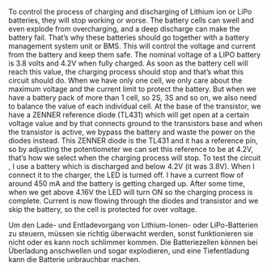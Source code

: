 To control the process of charging and discharging of Lithium ion or LiPo batteries, they will stop working or worse. The battery cells can swell and even explode from overcharging, and a deep discharge can make the battery fail. That’s why these batteries should go together with a battery management system unit or BMS. This will control the voltage and current from the battery and keep them safe. The nominal voltage of a LIPO battery is 3.8 volts and 4.2V when fully charged. As soon as the battery cell will reach this value, the charging process should stop and that’s what this circuit should do. When we have only one cell, we only care about the maximum voltage and the current limit to protect the battery. But when we have a battery pack of more than 1 cell, so 2S, 3S and so on, we also need to balance the value of each individual cell.  At the base of the transistor, we have a ZENNER reference diode (TL431) which will get open at a certain voltage value and by that connects ground to the transistors base and when the transistor is active, we bypass the battery and waste the power on the diodes instead. This ZENNER diode is the TL431 and it has a reference pin, so by adjusting the potentiometer we can set this reference to be at 4.2V, that’s how we select when the charging process will stop. To test the circuit , I  use a battery which is discharged and below 4.2V (it was 3.8V). When I connect it to the charger, the LED is turned off. I have a current flow of around 450 mA and the battery is getting charged up. After some time, when we get above 4.16V the LED will turn ON so the charging process is complete. Current is now flowing through the diodes and transistor and we skip the battery, so the cell is protected for over voltage.

Um den Lade- und Entladevorgang von Lithium-Ionen- oder LiPo-Batterien zu steuern, müssen sie richtig überwacht werden, sonst funktionieren sie nicht oder es kann noch schlimmer kommen.  Die Batteriezellen können bei Überladung anschwellen und sogar explodieren, und eine Tiefentladung kann die Batterie unbrauchbar machen. 
